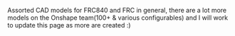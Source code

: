 Assorted CAD models for FRC840 and FRC in general, there are a lot more models on the Onshape team(100+ & various configurables) and I will work to update this page as more are created :)

